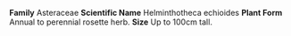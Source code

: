  **Family** Asteraceae **Scientific Name** Helminthotheca echioides **Plant Form** Annual to perennial rosette herb. **Size** Up to 100cm tall.